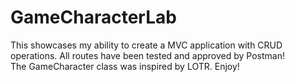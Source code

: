 # GameCharacterLab

This showcases my ability to create a MVC application with CRUD operations. All routes have been tested and approved by Postman!   
The GameCharacter class was inspired by LOTR. Enjoy!
